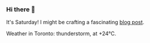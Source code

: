 ### Hi there :wave:

It's Saturday! I might be crafting a fascinating [blog post](https://www.benjaminwuethrich.dev).

Weather in Toronto: thunderstorm, at +24°C.
